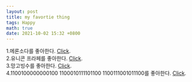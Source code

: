 ```yaml
---
layout: post
title: my favortie thing
tags: Happy
math: true
date: 2021-10-02 15:32 +0800
---
```













1.메론소다를 좋아한다. [Click](https://www.10000recipe.com/recipe/view.html?seq=6914235).<BR>
2.유니콘 프라페를 좋아한다. [Click](https://destiny1995.tistory.com/m/49).<BR>
3.망고빙수를 좋아한다. [Click](https://smartdata.tistory.com/m/124).<BR>
4.1100100000000100 1100010111101100 1100111001011100를 좋아한다. [Click]().

